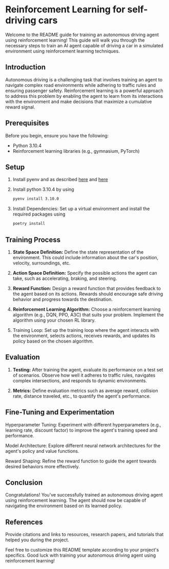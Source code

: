 # Reinforcement Learning for self-driving cars

Welcome to the README guide for training an autonomous driving agent using reinforcement learning! This guide will walk you through the necessary steps to train an AI agent capable of driving a car in a simulated environment using reinforcement learning techniques.

## Introduction

Autonomous driving is a challenging task that involves training an agent to navigate complex road environments while adhering to traffic rules and ensuring passenger safety. Reinforcement learning is a powerful approach to address this problem by enabling the agent to learn from its interactions with the environment and make decisions that maximize a cumulative reward signal.

## Prerequisites

Before you begin, ensure you have the following:

- Python 3.10.4
- Reinforcement learning libraries (e.g., gymnasium, PyTorch)

## Setup

1. Install pyenv and as described [here](https://github.com/aferdina/IntroductionRL/blob/main/01_Firststeps.md) and [here](https://github.com/aferdina/IntroductionRL/blob/main/03_Codingguidelines.md)
2. Install python 3.10.4 by using

    ```sh
    pyenv install 3.10.0
    ```

3. Install Dependencies: Set up a virtual environment and install the required packages using

    ```sh
    poetry install
    ```

## Training Process

1. **State Space Definition:** Define the state representation of the environment. This could include information about the car's position, velocity, surroundings, etc.

2. **Action Space Definition:** Specify the possible actions the agent can take, such as accelerating, braking, and steering.

3. **Reward Function:** Design a reward function that provides feedback to the agent based on its actions. Rewards should encourage safe driving behavior and progress towards the destination.

4. **Reinforcement Learning Algorithm:** Choose a reinforcement learning algorithm (e.g., DQN, PPO, A3C) that suits your problem. Implement the algorithm using your chosen RL library.

5. Training Loop: Set up the training loop where the agent interacts with the environment, selects actions, receives rewards, and updates its policy based on the chosen algorithm.

## Evaluation

1. **Testing:** After training the agent, evaluate its performance on a test set of scenarios. Observe how well it adheres to traffic rules, navigates complex intersections, and responds to dynamic environments.

2. **Metrics:** Define evaluation metrics such as average reward, collision rate, distance traveled, etc., to quantify the agent's performance.

## Fine-Tuning and Experimentation

Hyperparameter Tuning: Experiment with different hyperparameters (e.g., learning rate, discount factor) to improve the agent's training speed and performance.

Model Architecture: Explore different neural network architectures for the agent's policy and value functions.

Reward Shaping: Refine the reward function to guide the agent towards desired behaviors more effectively.

## Conclusion

Congratulations! You've successfully trained an autonomous driving agent using reinforcement learning. The agent should now be capable of navigating the environment based on its learned policy.

## References

Provide citations and links to resources, research papers, and tutorials that helped you during the project.

Feel free to customize this README template according to your project's specifics. Good luck with training your autonomous driving agent using reinforcement learning!

